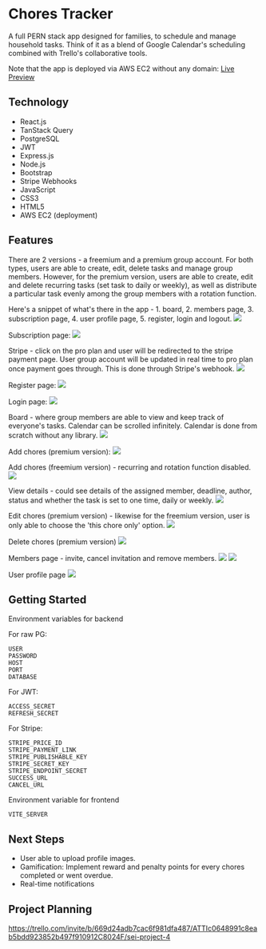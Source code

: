 # Chores Tracker

A full PERN stack app designed for families, to schedule and manage household tasks. Think of it as a blend of Google Calendar's scheduling combined with Trello's collaborative tools.

Note that the app is deployed via AWS EC2 without any domain: <a href="http://3.0.146.49:5173/login" target="_blank">Live Preview</a>

## Technology

- React.js
- TanStack Query
- PostgreSQL
- JWT
- Express.js
- Node.js
- Bootstrap
- Stripe Webhooks
- JavaScript
- CSS3
- HTML5
- AWS EC2 (deployment)

## Features

There are 2 versions - a freemium and a premium group account. For both types, users are able to create, edit, delete tasks and manage group members. However, for the premium version, users are able to create, edit and delete recurring tasks (set task to daily or weekly), as well as distribute a particular task evenly among the group members with a rotation function.

Here's a snippet of what's there in the app - 1. board, 2. members page, 3. subscription page, 4. user profile page, 5. register, login and logout.
<img src="readme/navbar.png">

Subscription page:
<img src="readme/subscription.png">

Stripe - click on the pro plan and user will be redirected to the stripe payment page. User group account will be updated in real time to pro plan once payment goes through. This is done through Stripe's webhook.
<img src="readme/stripe.png">

Register page:
<img src="readme/register.png">

Login page:
<img src="readme/login.png">

Board - where group members are able to view and keep track of everyone's tasks. Calendar can be scrolled infinitely. Calendar is done from scratch without any library.
<img src="readme/calendar.png">

Add chores (premium version):
<img src="readme/addchore.png">

Add chores (freemium version) - recurring and rotation function disabled.
<img src="readme/addchorefree.png">

View details - could see details of the assigned member, deadline, author, status and whether the task is set to one time, daily or weekly.
<img src="readme/viewchore.png">

Edit chores (premium version) - likewise for the freemium version, user is only able to choose the 'this chore only' option.
<img src="readme/editchore.png">

Delete chores (premium version)
<img src="readme/delchore.png">

Members page - invite, cancel invitation and remove members.
<img src="readme/member1.png">
<img src="readme/member2.png">

User profile page
<img src="readme/userprofile.png">

## Getting Started

Environment variables for backend

For raw PG:

```
USER
PASSWORD
HOST
PORT
DATABASE
```

For JWT:

```
ACCESS_SECRET
REFRESH_SECRET
```

For Stripe:

```
STRIPE_PRICE_ID
STRIPE_PAYMENT_LINK
STRIPE_PUBLISHABLE_KEY
STRIPE_SECRET_KEY
STRIPE_ENDPOINT_SECRET
SUCCESS_URL
CANCEL_URL
```

Environment variable for frontend

```
VITE_SERVER
```

## Next Steps

- User able to upload profile images.
- Gamification: Implement reward and penalty points for every chores completed or went overdue.
- Real-time notifications

## Project Planning

https://trello.com/invite/b/669d24adb7cac6f981dfa487/ATTIc0648991c8eab5bdd923852b497f910912C8024F/sei-project-4
